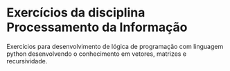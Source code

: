 <h1>Exercícios da disciplina Processamento da Informação</h1>
<p>Exercícios para desenvolvimento de lógica de programação com linguagem python desenvolvendo o conhecimento em vetores, matrizes e recursividade.</p>
